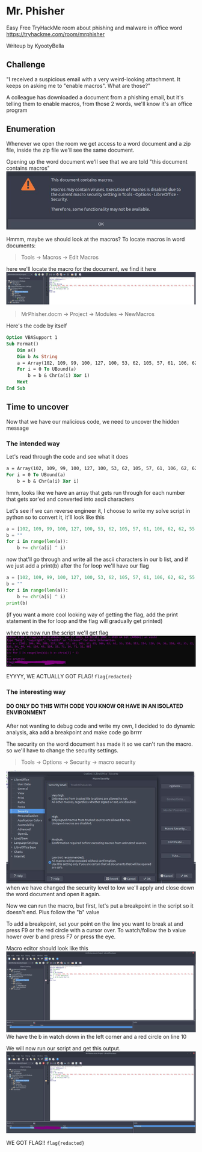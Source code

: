 # Mr. Phisher
Easy Free TryHackMe room about phishing and malware in office word
https://tryhackme.com/room/mrphisher

Writeup by KyootyBella

## Challenge

"I received a suspicious email with a very weird-looking attachment. It keeps on asking me to "enable macros". What are those?"

A colleague has downloaded a document from a phishing email, but it's telling them to enable macros, from those 2 words, we'll know it's an office program
  

## Enumeration

Whenever we open the room we get access to a word document and a zip file, inside the zip file we'll see the same document.

Opening up the word document we'll see that we are told "this document contains macros"
![Macro_Warning.jpg](https://github.com/KyootyBella/THM-Writeups/blob/main/Mr.%20Phisher/Macro_Warning.jpg)

Hmmm, maybe we should look at the macros?
To locate macros in word documents:
>Tools -> Macros -> Edit Macros

here we'll locate the macro for the document, we find it here
![Macro_Location](https://github.com/KyootyBella/THM-Writeups/blob/main/Mr.%20Phisher/Macro_Location.jpg)
>MrPhisher.docm -> Project -> Modules -> NewMacros

Here's the code by itself
```vb
Option VBASupport 1
Sub Format()
	Dim a()
	Dim b As String
	a = Array(102, 109, 99, 100, 127, 100, 53, 62, 105, 57, 61, 106, 62, 62, 55, 110, 113, 114, 118, 39, 36, 118, 47, 35, 32, 125, 34, 46, 46, 124, 43, 124, 25, 71, 26, 71, 21, 88)
	For i = 0 To UBound(a)
		b = b & Chr(a(i) Xor i)
	Next
End Sub
```

## Time to uncover
Now that we have our malicious code, we need to uncover the hidden message

### The intended way
Let's read through the code and see what it does

```vb
a = Array(102, 109, 99, 100, 127, 100, 53, 62, 105, 57, 61, 106, 62, 62, 55, 110, 113, 114, 118, 39, 36, 118, 47, 35, 32, 125, 34, 46, 46, 124, 43, 124, 25, 71, 26, 71, 21, 88)
For i = 0 To UBound(a)
	b = b & Chr(a(i) Xor i)
```
hmm, looks like we have an array that gets run through for each number that gets xor'ed and converted into ascii characters

Let's see if we can reverse engineer it, I choose to write my solve script in python
so to convert it, it'll look like this
```python
a = [102, 109, 99, 100, 127, 100, 53, 62, 105, 57, 61, 106, 62, 62, 55, 110, 113, 114, 118, 39, 36, 118, 47, 35, 32, 125, 34, 46, 46, 124, 43, 124, 25, 71, 26, 71, 21, 88] 
b = "" 
for i in range(len(a)): 
	b += chr(a[i] ^ i)
```

now that'll go through and write all the ascii characters in our b list, and if we just add a print(b) after the for loop we'll have our flag

```python
a = [102, 109, 99, 100, 127, 100, 53, 62, 105, 57, 61, 106, 62, 62, 55, 110, 113, 114, 118, 39, 36, 118, 47, 35, 32, 125, 34, 46, 46, 124, 43, 124, 25, 71, 26, 71, 21, 88] 
b = "" 
for i in range(len(a)): 
	b += chr(a[i] ^ i)
print(b)
```
(if you want a more cool looking way of getting the flag, add the print statement in the for loop and the flag will gradually get printed)

when we now run the script we'll get flag
![Flag_Script](https://github.com/KyootyBella/THM-Writeups/blob/main/Mr.%20Phisher/Flag_Script.JPG)

EYYYY, WE ACTUALLY GOT FLAG!
`flag{redacted}`


### The interesting way
#### DO ONLY DO THIS WITH CODE YOU KNOW OR HAVE IN AN ISOLATED ENVIRONMENT
After not wanting to debug code and write my own, I decided to do dynamic analysis, aka add a breakpoint and make code go brrrr

The security on the word document has made it so we can't run the macro. so we'll have to change the security settings.
>Tools -> Options -> Security -> macro security

![Security.jpg](https://github.com/KyootyBella/THM-Writeups/blob/main/Mr.%20Phisher/Security.jpg)
when we have changed the security level to low we'll apply and close down the word document and open it again.

Now we can run the macro, but first, let's put a breakpoint in the script so it doesn't end.
Plus follow the "b" value

To add a breakpoint, set your point on the line you want to break at and press F9 or the red circle with a cursor over.
To watch/follow the b value hower over b and press F7 or press the eye.

Macro editor should look like this
![Finished_Script.jpg](https://github.com/KyootyBella/THM-Writeups/blob/main/Mr.%20Phisher/Finished_Script.jpg)
We have the b in watch down in the left corner and a red circle on line 10

We will now run our script and get this output.
![Flag.jpg](https://github.com/KyootyBella/THM-Writeups/blob/main/Mr.%20Phisher/Flag.jpg)

WE GOT FLAG!!
`flag{redacted}`
